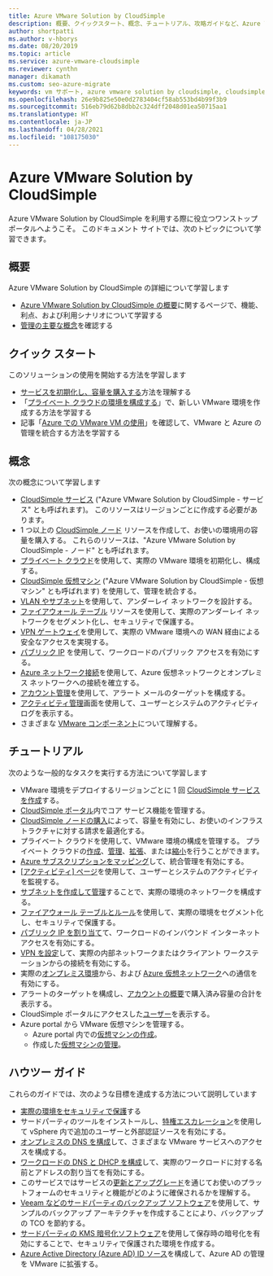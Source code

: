 ```yaml
---
title: Azure VMware Solution by CloudSimple
description: 概要、クイックスタート、概念、チュートリアル、攻略ガイドなど、Azure VMware Solutions by CloudSimple について学習します。
author: shortpatti
ms.author: v-hborys
ms.date: 08/20/2019
ms.topic: article
ms.service: azure-vmware-cloudsimple
ms.reviewer: cynthn
manager: dikamath
ms.custom: seo-azure-migrate
keywords: vm サポート, azure vmware solution by cloudsimple, cloudsimple azure, vm ツール, vmware ドキュメント
ms.openlocfilehash: 26e9b825e50e0d2783404cf58ab553bd4b99f3b9
ms.sourcegitcommit: 516eb79d62b8dbb2c324dff2048d01ea50715aa1
ms.translationtype: HT
ms.contentlocale: ja-JP
ms.lasthandoff: 04/28/2021
ms.locfileid: "108175030"
---
```

# <a name="azure-vmware-solution-by-cloudsimple"></a>Azure VMware Solution by CloudSimple

Azure VMware Solution by CloudSimple を利用する際に役立つワンストップ ポータルへようこそ。
このドキュメント サイトでは、次のトピックについて学習できます。

## <a name="overview"></a>概要

Azure VMware Solution by CloudSimple の詳細について学習します

* [Azure VMware Solution by CloudSimple の概要](cloudsimple-vmware-solutions-overview.md)に関するページで、機能、利点、および利用シナリオについて学習する
* [管理の主要な概念](key-concepts.md)を確認する

## <a name="quickstart"></a>クイック スタート

このソリューションの使用を開始する方法を学習します

* [サービスを初期化し、容量を購入する](quickstart-create-cloudsimple-service.md)方法を理解する
* 「[プライベート クラウドの環境を構成する](quickstart-create-private-cloud.md)」で、新しい VMware 環境を作成する方法を学習する
* 記事「[Azure での VMware VM の使用](quickstart-create-vmware-virtual-machine.md)」を確認して、VMware と Azure の管理を統合する方法を学習する

## <a name="concepts"></a>概念

次の概念について学習します

* [CloudSimple サービス](cloudsimple-service.md) ("Azure VMware Solution by CloudSimple - サービス" とも呼ばれます)。 このリソースはリージョンごとに作成する必要があります。
* 1 つ以上の [CloudSimple ノード](cloudsimple-node.md) リソースを作成して、お使いの環境用の容量を購入する。 これらのリソースは、"Azure VMware Solution by CloudSimple - ノード" とも呼ばれます。
* [プライベート クラウド](cloudsimple-private-cloud.md)を使用して、実際の VMware 環境を初期化し、構成する。
* [CloudSimple 仮想マシン](cloudsimple-virtual-machines.md) ("Azure VMware Solution by CloudSimple - 仮想マシン" とも呼ばれます) を使用して、管理を統合する。
* [VLAN やサブネット](cloudsimple-vlans-subnets.md)を使用して、アンダーレイ ネットワークを設計する。
* [ファイアウォール テーブル](cloudsimple-firewall-tables.md) リソースを使用して、実際のアンダーレイ ネットワークをセグメント化し、セキュリティで保護する。
* [VPN ゲートウェイ](cloudsimple-vpn-gateways.md)を使用して、実際の VMware 環境への WAN 経由による安全なアクセスを実現する。
* [パブリック IP](cloudsimple-public-ip-address.md) を使用して、ワークロードのパブリック アクセスを有効にする。
* [Azure ネットワーク接続](cloudsimple-azure-network-connection.md)を使用して、Azure 仮想ネットワークとオンプレミス ネットワークへの接続を確立する。
* [アカウント管理](cloudsimple-account.md)を使用して、アラート メールのターゲットを構成する。
* [アクティビティ管理](cloudsimple-activity.md)画面を使用して、ユーザーとシステムのアクティビティ ログを表示する。
* さまざまな [VMware コンポーネント](vmware-components.md)について理解する。

## <a name="tutorials"></a>チュートリアル

次のような一般的なタスクを実行する方法について学習します

* VMware 環境をデプロイするリージョンごとに 1 回 [CloudSimple サービスを作成](create-cloudsimple-service.md)する。
* [CloudSimple ポータル](access-cloudsimple-portal.md)内でコア サービス機能を管理する。
* [CloudSimple ノードの購入](create-nodes.md)によって、容量を有効にし、お使いのインフラストラクチャに対する請求を最適化する。
* プライベート クラウドを使用して、VMware 環境の構成を管理する。 プライベート クラウドの[作成](create-private-cloud.md)、[管理](manage-private-cloud.md)、[拡張](expand-private-cloud.md)、または[縮小](shrink-private-cloud.md)を行うことができます。
* [Azure サブスクリプションをマッピング](azure-subscription-mapping.md)して、統合管理を有効にする。
* [[アクティビティ] ページ](monitor-activity.md)を使用して、ユーザーとシステムのアクティビティを監視する。
* [サブネットを作成して管理](create-vlan-subnet.md)することで、実際の環境のネットワークを構成する。
* [ファイアウォール テーブルとルール](firewall.md)を使用して、実際の環境をセグメント化し、セキュリティで保護する。
* [パブリック IP を割り当て](public-ips.md)て、ワークロードのインバウンド インターネット アクセスを有効にする。
* [VPN を設定](vpn-gateway.md)して、実際の内部ネットワークまたはクライアント ワークステーションからの接続を有効にする。
* 実際の[オンプレミス環境](on-premises-connection.md)から、および [Azure 仮想ネットワーク](virtual-network-connection.md)への通信を有効にする。
* アラートのターゲットを構成し、[アカウントの概要](account.md)で購入済み容量の合計を表示する。
* CloudSimple ポータルにアクセスした[ユーザー](users.md)を表示する。
* Azure portal から VMware 仮想マシンを管理する。
    * Azure portal 内での[仮想マシンの作成](azure-create-vm.md)。
    * 作成した[仮想マシンの管理](azure-manage-vm.md)。

## <a name="how-to-guides"></a>ハウツー ガイド

これらのガイドでは、次のような目標を達成する方法について説明しています

* [実際の環境をセキュリティで保護](private-cloud-secure.md)する
* サードパーティのツールをインストールし、[特権エスカレーション](escalate-privileges.md)を使用して vSphere 内で追加のユーザーと外部認証ソースを有効にする。
* [オンプレミスの DNS を構成](on-premises-dns-setup.md)して、さまざまな VMware サービスへのアクセスを構成する。
* [ワークロードの DNS と DHCP を構成](dns-dhcp-setup.md)して、実際のワークロードに対する名前とアドレスの割り当てを有効にする。
* このサービスではサービスの[更新とアップグレード](vmware-components.md#updates-and-upgrades)を通じてお使いのプラットフォームのセキュリティと機能がどのように確保されるかを理解する。
* [Veeam などのサードパーティのバックアップ ソフトウェア](backup-workloads-veeam.md)を使用して、サンプルのバックアップ アーキテクチャを作成することにより、バックアップの TCO を節約する。
* [サードパーティの KMS 暗号化ソフトウェア](vsan-encryption.md)を使用して保存時の暗号化を有効にすることで、セキュリティで保護された環境を作成する。
* [Azure Active Directory (Azure AD) ID ソース](azure-ad.md)を構成して、Azure AD の管理を VMware に拡張する。
